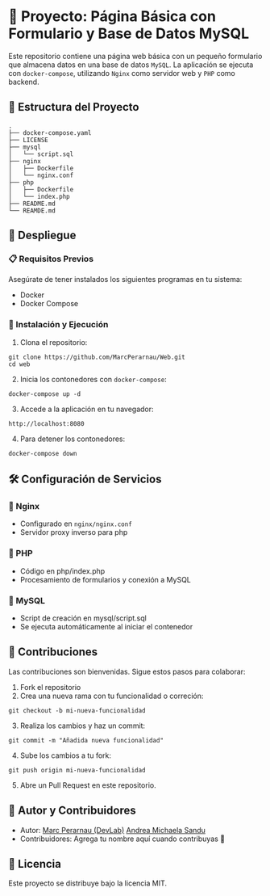 # 📌 Proyecto: Página Básica con Formulario y Base de Datos MySQL

Este repositorio contiene una página web básica con un pequeño formulario que almacena datos en una base de datos `MySQL`. La aplicación se ejecuta con `docker-compose`, utilizando `Nginx` como servidor web y `PHP` como backend.

## 📂 Estructura del Proyecto
```
.
├── docker-compose.yaml       
├── LICENSE                   
├── mysql
│   └── script.sql            
├── nginx
│   ├── Dockerfile            
│   └── nginx.conf            
├── php
│   ├── Dockerfile            
│   └── index.php             
├── README.md                 
└── REAMDE.md                 

```
## 🚀 Despliegue

### 📋 Requisitos Previos

Asegúrate de tener instalados los siguientes programas en tu sistema: 

- Docker
- Docker Compose

### 🔧 Instalación y Ejecución

1. Clona el repositorio:
```
git clone https://github.com/MarcPerarnau/Web.git
cd web
```
2. Inicia los contonedores con `docker-compose`:
```
docker-compose up -d
```
3. Accede a la aplicación en tu navegador: 
```
http://localhost:8080
```
4. Para detener los contonedores: 
```
docker-compose down
```

## 🛠 Configuración de Servicios

### 📌 Nginx

- Configurado en `nginx/nginx.conf`
- Servidor proxy inverso para php

### 📌 PHP

- Código en php/index.php
- Procesamiento de formularios y conexión a MySQL

### 📌 MySQL

- Script de creación en mysql/script.sql
- Se ejecuta automáticamente al iniciar el contenedor

## 🤝 Contribuciones

Las contribuciones son bienvenidas. Sigue estos pasos para colaborar:
1. Fork el repositorio
2. Crea una nueva rama con tu funcionalidad o correción:
```
git checkout -b mi-nueva-funcionalidad
```
3. Realiza los cambios y haz un commit:
```
git commit -m "Añadida nueva funcionalidad"
```
4. Sube los cambios a tu fork:
```
git push origin mi-nueva-funcionalidad
```
5. Abre un Pull Request en este repositorio.

## 📌 Autor y Contribuidores

- Autor: [Marc Perarnau (DevLab)](http://github.com/MarcPerarnau) [Andrea Michaela Sandu](https://github.com/micaelaoly)
- Contribuidores: Agrega tu nombre aquí cuando contribuyas 🎉

## 📜 Licencia

Este proyecto se distribuye bajo la licencia MIT.
